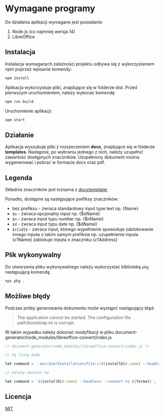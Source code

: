 # Wymagane programy

Do działania aplikacji wymagane jest posiadanie

1. Node.js (co najmniej wersja 14)
2. LibreOffice

## Instalacja

Instalacja wymaganych zależności projektu odbywa się z wykorzystaniem npm poprzez wpisanie komendy:

```bash
npm install
```

Aplikacja wykorzystuje pliki, znajdujące się w folderze dist. Przed pierwszym uruchomieniem, należy wykonać komendę:

```bash
npm run build
```

Uruchomienie aplikacji:

```bash
npm start
```

## Działanie

Aplikacja wyszukuje pliki z rozszerzeniem **docx**, znajdujące się w folderze **templates**. Następnie, po wybraniu jednego z nich, należy uzupełnić zawartość dostępnych znaczników. Uzupełniony dokument można wygenerować i pobrać w formacie docx oraz pdf.

## Legenda

Składnia znaczników jest tożsama z [docxtemplater](https://docxtemplater.com/docs/tag-types/)

Ponadto, dostępne są następujące prefiksy znaczników:

- bez prefiksu - zwraca standardowy input type text np. {Name}
- `$o` - zwraca opcjonalny input np. {$oName}
- `$n` - zwraca input typu number np. {$nName}
- `$d` - zwraca input typu date np. {$dName}
- `$c{id}$` - zwraca input, którego wypełnienie spowoduje zablokowanie innego inputa o takim samym prefiksie np. uzupełnienie inputa {$c1$Name} zablokuje inputa o znaczniku {$c1$Address}

## Plik wykonywalny

Do utworzenia pliku wykonywalnego należy wykorzystać bibliotekę `pkg` następującą komendą:

```bash
npx pkg .
```

## Możliwe błędy

Podczas próby generowania dokumentu może wystąpić następujący błąd:

> The application cannot be started.
> The configuration file path/bootstrap.ini is corrupt.

W takim wypadku należy dokonać modyfikacji w pliku document-generator/node_modules/libreoffice-convert/index.js

```javascript
/* document-generator/node_modules/libreoffice-convert/index.js */

// tę linię kodu

let command = `-env:UserInstallation=file://${installDir.name} --headless --convert-to ${format}`;

// należy zmienić na

let command = `${installDir.name} --headless --convert-to ${format}`;
```

## Licencja

[MIT](https://choosealicense.com/licenses/mit/)
